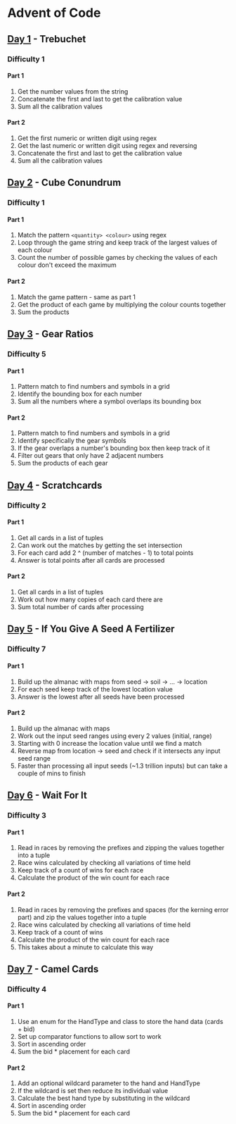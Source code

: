 # Advent of Code

## [Day 1](./day01/day01.py) - Trebuchet
### Difficulty 1
#### Part 1 
1. Get the number values from the string
2. Concatenate the first and last to get the calibration value
3. Sum all the calibration values
#### Part 2
1. Get the first numeric or written digit using regex
2. Get the last numeric or written digit using regex and reversing
3. Concatenate the first and last to get the calibration value
4. Sum all the calibration values

## [Day 2](./day02/day02.py) - Cube Conundrum
### Difficulty 1
#### Part 1
1. Match the pattern `<quantity> <colour>` using regex
2. Loop through the game string and keep track of the largest values of each colour
3. Count the number of possible games by checking the values of each colour don't exceed the maximum
#### Part 2
1. Match the game pattern - same as part 1
2. Get the product of each game by multiplying the colour counts together
3. Sum the products

## [Day 3](./day03/day03.py) - Gear Ratios
### Difficulty 5
#### Part 1
1. Pattern match to find numbers and symbols in a grid
2. Identify the bounding box for each number
3. Sum all the numbers where a symbol overlaps its bounding box
#### Part 2
1. Pattern match to find numbers and symbols in a grid
2. Identify specifically the gear symbols
3. If the gear overlaps a number's bounding box then keep track of it
4. Filter out gears that only have 2 adjacent numbers
5. Sum the products of each gear 

## [Day 4](./day04/day04.py) - Scratchcards 
### Difficulty 2 
#### Part 1
1. Get all cards in a list of tuples
2. Can work out the matches by getting the set intersection
3. For each card add 2 ^ (number of matches - 1) to total points
4. Answer is total points after all cards are processed
#### Part 2
1. Get all cards in a list of tuples
2. Work out how many copies of each card there are
3. Sum total number of cards after processing

## [Day 5](./day05/day05.py) - If You Give A Seed A Fertilizer
### Difficulty 7
#### Part 1
1. Build up the almanac with maps from seed -> soil -> ... -> location
2. For each seed keep track of the lowest location value
3. Answer is the lowest after all seeds have been processed
#### Part 2
1. Build up the almanac with maps
2. Work out the input seed ranges using every 2 values (initial, range)
3. Starting with 0 increase the location value until we find a match
4. Reverse map from location -> seed and check if it intersects any input seed range
5. Faster than processing all input seeds (~1.3 trillion inputs) but can take a couple of mins to finish

## [Day 6](./day06/day06.py) - Wait For It
### Difficulty 3
#### Part 1
1. Read in races by removing the prefixes and zipping the values together into a tuple
2. Race wins calculated by checking all variations of time held
3. Keep track of a count of wins for each race
4. Calculate the product of the win count for each race
#### Part 2
1. Read in races by removing the prefixes and spaces (for the kerning error part) and zip the values together into a tuple
2. Race wins calculated by checking all variations of time held
3. Keep track of a count of wins
4. Calculate the product of the win count for each race
5. This takes about a minute to calculate this way

## [Day 7](./day07/day07.py) - Camel Cards
### Difficulty 4
#### Part 1
1. Use an enum for the HandType and class to store the hand data (cards + bid)
2. Set up comparator functions to allow sort to work
3. Sort in ascending order
4. Sum the bid * placement for each card
#### Part 2
1. Add an optional wildcard parameter to the hand and HandType
2. If the wildcard is set then reduce its individual value
3. Calculate the best hand type by substituting in the wildcard
4. Sort in ascending order
5. Sum the bid * placement for each card